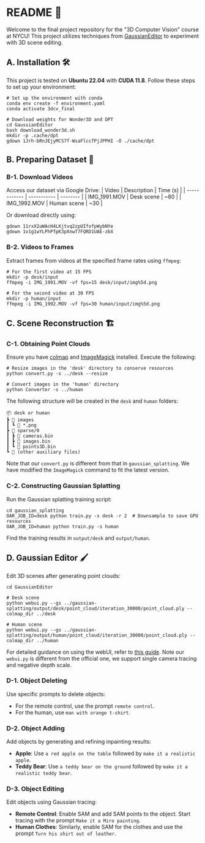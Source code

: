 # README 📖

Welcome to the final project repository for the "3D Computer Vision" course at NYCU! This project utilizes techniques from [GaussianEditor](https://arxiv.org/abs/2311.14521) to experiment with 3D scene editing.

## A. Installation 🛠️

This project is tested on **Ubuntu 22.04** with **CUDA 11.8**. Follow these steps to set up your environment:

```shell
# Set up the environment with conda
conda env create -f environment.yaml
conda activate 3dcv_final

# Download weights for Wonder3D and DPT
cd GaussianEditor
bash download_wonder3d.sh
mkdir -p .cache/dpt
gdown 1Jrh-bRnJEjyMCS7f-WsaFlccfPjJPPHI -O ./cache/dpt
```

## B. Preparing Dataset 🎥

### B-1. Download Videos

Access our dataset via Google Drive:
| Video        | Description | Time (s) |
| ------------ | ----------- | -------- |
| IMG_1991.MOV | Desk scene  | ~80      |
| IMG_1992.MOV | Human scene | ~30      |

Or download directly using:

```shell
gdown 11rxX2uWAcH4LKjtvq2zpUIfofpWybNYe
gdown 1v1g1wYLPhPfpK3pXnwT7FQRD1UAE-zbX
```

### B-2. Videos to Frames

Extract frames from videos at the specified frame rates using `ffmpeg`:

```shell
# For the first video at 15 FPS
mkdir -p desk/input
ffmpeg -i IMG_1991.MOV -vf fps=15 desk/input/img%5d.png

# For the second video at 30 FPS
mkdir -p human/input
ffmpeg -i IMG_1992.MOV -vf fps=30 human/input/img%5d.png
```

## C. Scene Reconstruction 🏗️

### C-1. Obtaining Point Clouds

Ensure you have [colmap](https://colmap.github.io/) and [ImageMagick](https://imagemagick.org/script/download.php) installed. Execute the following:

```shell
# Resize images in the 'desk' directory to conserve resources
python convert.py -s ../desk --resize

# Convert images in the 'human' directory
python Converter -s ../human
```

The following structure will be created in the `desk` and `human` folders:

```plaintext
📦 desk or human
┣ 📂 images
┃ ┗ 📜 *.png
┣ 📂 sparse/0
┃ ┣ 📜 cameras.bin
┃ ┣ 📜 images.bin
┃ ┗ 📜 points3D.bin
┗ 📂 (other auxiliary files)
```

Note that our `convert.py` is different from that in `gaussian_splatting`. We have modified the `ImageMagick` command to fit the latest version.

### C-2. Constructing Gaussian Splatting

Run the Gaussian splatting training script:

```shell
cd gaussian_splatting
OAR_JOB_ID=desk python train.py -s desk -r 2  # Downsample to save GPU resources
OAR_JOB_ID=human python train.py -s human
```

Find the training results in `output/desk` and `output/human`.

## D. Gaussian Editor 🖌️

Edit 3D scenes after generating point clouds:

```shell
cd GaussianEditor

# Desk scene
python webui.py --gs ../gaussian-splatting/output/desk/point_cloud/iteration_30000/point_cloud.ply --colmap_dir ../desk

# Human scene
python webui.py --gs ../gaussian-splatting/output/human/point_cloud/iteration_30000/point_cloud.ply --colmap_dir ../human
```

For detailed guidance on using the webUI, refer to [this guide](https://github.com/buaacyw/GaussianEditor/blob/master/docs/webui.md). Note our `webui.py` is different from the official one, we support single camera tracing and negative depth scale.

### D-1. Object Deleting

Use specific prompts to delete objects:

- For the remote control, use the prompt `remote control`.
- For the human, use `man with orange t-shirt`.

### D-2. Object Adding

Add objects by generating and refining inpainting results:

- **Apple**: Use `a red apple on the table` followed by `make it a realistic apple`.
- **Teddy Bear**: Use `a teddy bear on the ground` followed by `make it a realistic teddy bear`.

### D-3. Object Editing

Edit objects using Gaussian tracing:

- **Remote Control**: Enable SAM and add SAM points to the object. Start tracing with the prompt `Make it a Miro painting`.
- **Human Clothes**: Similarly, enable SAM for the clothes and use the prompt `Turn his shirt out of leather`.
